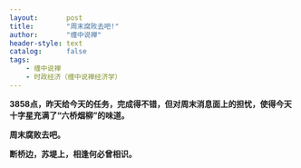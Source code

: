 ```yaml
---
layout:       post
title:        "周末腐败去吧!"
author:       "缠中说禅"
header-style: text
catalog:      false
tags:
    - 缠中说禅
    - 时政经济（缠中说禅经济学）
---
```


**3858点，昨天给今天的任务，完成得不错，但对周末消息面上的担忧，使得今天十字星充满了“六桥烟柳”的味道。**



**周末腐败去吧。**



**断桥边，苏堤上，相逢何必曾相识。**
